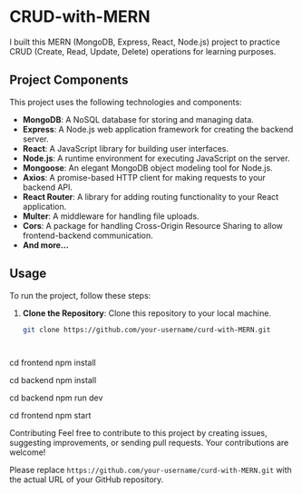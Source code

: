 # CRUD-with-MERN

I built this MERN (MongoDB, Express, React, Node.js) project to practice CRUD (Create, Read, Update, Delete) operations for learning purposes.

## Project Components

This project uses the following technologies and components:

- **MongoDB**: A NoSQL database for storing and managing data.
- **Express**: A Node.js web application framework for creating the backend server.
- **React**: A JavaScript library for building user interfaces.
- **Node.js**: A runtime environment for executing JavaScript on the server.
- **Mongoose**: An elegant MongoDB object modeling tool for Node.js.
- **Axios**: A promise-based HTTP client for making requests to your backend API.
- **React Router**: A library for adding routing functionality to your React application.
- **Multer**: A middleware for handling file uploads.
- **Cors**: A package for handling Cross-Origin Resource Sharing to allow frontend-backend communication.
- **And more...**

## Usage

To run the project, follow these steps:

1. **Clone the Repository**: Clone this repository to your local machine.

   ```bash
   git clone https://github.com/your-username/curd-with-MERN.git




cd frontend
npm install

cd backend
npm install

cd backend
npm run dev

cd frontend
npm start


Contributing
Feel free to contribute to this project by creating issues, suggesting improvements, or sending pull requests. Your contributions are welcome!



Please replace `https://github.com/your-username/curd-with-MERN.git` with the actual URL of your GitHub repository.


